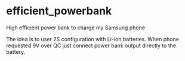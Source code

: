 # efficient_powerbank
High efficient power bank to charge my Samsung phone

The idea is to user 2S configuration with Li-ion batteries.
When phone requested 9V over QC just connect power bank output directly to the battery.
